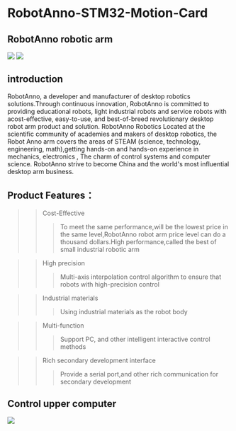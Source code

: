 # RobotAnno-STM32-Motion-Card
## RobotAnno robotic arm
![](https://github.com/qweasdzcx123/RobotAnno-STM32-Motion-Card/blob/master/Picture/QQ%E6%88%AA%E5%9B%BE20190725191612.png)
![](https://github.com/qweasdzcx123/RobotAnno-STM32-Motion-Card/blob/master/Picture/QQ%E6%88%AA%E5%9B%BE20190725191630.png)
## introduction
  RobotAnno, a developer and manufacturer of desktop robotics solutions.Through continuous innovation, RobotAnno is committed to providing
educational robots, light industrial robots and service robots with acost-effective, easy-to-use, and best-of-breed revolutionary desktop robot arm product and solution. RobotAnno Robotics Located at the scientific community of academies and makers of desktop robotics, the Robot Anno arm covers the areas of STEAM (science, technology, engineering, math),getting hands-on and hands-on experience in mechanics, electronics , The charm of control systems and computer science. RobotAnno strive to become China and the world's most influential desktop arm business.
## Product Features：
>> Cost-Effective
>>> To meet the same performance,will be the lowest price in the same level,RobotAnno robot arm price level can do a thousand dollars.High performance,called the best of small industrial robotic arm

>> High precision
>>> Multi-axis interpolation control algorithm to ensure that robots with high-precision control

>> Industrial  materials
>>> Using industrial materials as the robot body

>> Multi-function
>>> Support PC, and other intelligent interactive control methods

>> Rich secondary development interface
>>> Provide a serial port,and other rich communication for secondary development
## Control upper computer
![](https://github.com/qweasdzcx123/RobotAnno-STM32-Motion-Card/blob/master/Picture/controlexe1.png)
